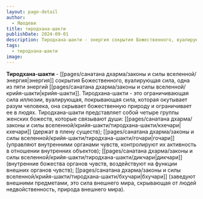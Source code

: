 ```yaml
---
layout: page-detail
author:
  - Яшодеви
title: тиродхана-шакти
publishDate: 2024-09-01
description: Тиродхана-шакти - энергия сокрытия Божественного, вуалирующая сила, одна из пяти энергий крийя-шакти.
tags:
  - тиродхана-шакти
image:
---
```

**Тиродхана-шакти** - [[pages/санатана дхарма/законы и силы вселенной/энергия|энергия]] сокрытия Божественного, вуалирующая сила, одна из пяти энергий [[pages/санатана дхарма/законы и силы вселенной/крийя-шакти|крийя-шакти]].
Тиродхана-шакти - это ограничивающая сила иллюзии, вуалирующая, покрывающая сила, которая окутывает разум человека, она скрывает божественную природу и ограничивает ее в людях. Тиродхана-шакти представляет собой четыре группы женских божеств, которые связывают души: 
[[pages/санатана дхарма/законы и силы вселенной/крийя-шакти/тиродхана-шакти/кхечари|кхечари]] (держат в плену существ); [[pages/санатана дхарма/законы и силы вселенной/крийя-шакти/тиродхана-шакти/гочари|гочари]] (управляют внутренними органами чувств, контролируют их активность в отношении внутренних объектов); [[pages/санатана дхарма/законы и силы вселенной/крийя-шакти/тиродхана-шакти/дикчари|дикчари]] (внутренние божества органов чувств, воздействуют на функции внешних органов чувств); [[pages/санатана дхарма/законы и силы вселенной/крийя-шакти/тиродхана-шакти/бхучари|бхучари]] (заведуют внешними предметами, это сила внешнего мира, скрывающая от людей недвойственность, природа внешнего мира).

